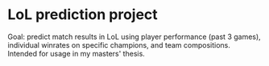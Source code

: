 # LoL prediction project
Goal: predict match results in LoL using player performance (past 3 games), individual winrates on specific champions, and team compositions.
Intended for usage in my masters' thesis.
